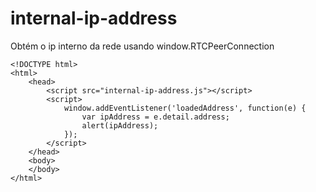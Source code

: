 # internal-ip-address
Obtém o ip interno da rede usando window.RTCPeerConnection

    <!DOCTYPE html>
    <html>
        <head>
            <script src="internal-ip-address.js"></script>
            <script>
                window.addEventListener('loadedAddress', function(e) {
                    var ipAddress = e.detail.address;
                    alert(ipAddress);
                });
            </script>
        </head>
        <body>
        </body>
    </html>
